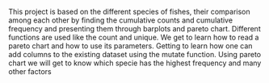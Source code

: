 This project is based on the different species of fishes, their comparison among each other by 
finding the cumulative counts and cumulative frequency and presenting them through barplots 
and pareto chart. Different functions are used like the count and unique. We get to learn how to 
read a pareto chart and how to use its parameters. Getting to learn how one can add columns to 
the existing dataset using the mutate function. Using pareto chart we will get to know which 
specie has the highest frequency and many other factors
